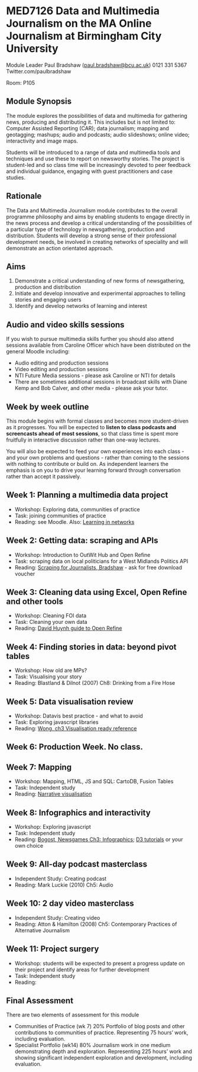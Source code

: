 # MED7126 Data and Multimedia Journalism on the MA Online Journalism at Birmingham City University

Module Leader
Paul Bradshaw (paul.bradshaw@bcu.ac.uk) 0121 331 5367
Twitter.com/paulbradshaw 

Room: P105 

## Module Synopsis

The module explores the possibilities of data and multimedia for gathering news, producing and distributing it. This includes but is not limited to: Computer Assisted Reporting (CAR); data journalism; mapping and geotagging; mashups; audio and podcasts; audio slideshows; online video; interactivity and image maps.

Students will be introduced to a range of data and multimedia tools and techniques and use these to report on newsworthy stories. The project is student-led and so class time will be increasingly devoted to peer feedback and individual guidance, engaging with guest practitioners and case studies.

## Rationale

The Data and Multimedia Journalism module contributes to the overall programme philosophy and aims by enabling students to engage directly in the news process and develop a critical understanding of the possibilities of a particular type of technology in newsgathering, production and distribution. Students will develop a strong sense of their professional development needs, be involved in creating networks of speciality and will demonstrate an action orientated approach.

## Aims

1. Demonstrate a critical understanding of new forms of newsgathering, production and distribution
2. Initiate and develop innovative and experimental approaches to telling stories and engaging users
3. Identify and develop networks of learning and interest
 
## Audio and video skills sessions 

If you wish to pursue multimedia skills further you should also attend sessions available from Caroline Officer which have been distributed on the general Moodle including:

* Audio editing and production sessions
* Video editing and production sessions
* NTI Future Media sessions - please ask Caroline or NTI for details
* There are sometimes additional sessions in broadcast skills with Diane Kemp and Bob Calver, and other media - please ask your tutor.

## Week by week outline 

This module begins with formal classes and becomes more student-driven as it progresses. You will be expected to **listen to class podcasts and screencasts ahead of most sessions**, so that class time is spent more fruitfully in interactive discussion rather than one-way lectures. 

You will also be expected to feed your own experiences into each class - and your own problems and questions - rather than coming to the sessions with nothing to contribute or build on. As independent learners the emphasis is on you to drive your learning forward through conversation rather than accept it passively.

## Week 1: Planning a multimedia data project

* Workshop: Exploring data, communities of practice
* Task: joining communities of practice
* Reading: see Moodle. Also: [Learning in networks](https://onlinejournalismblog.com/2011/04/01/communities-of-practice-teaching-students-to-learn-in-networks/)

## Week 2: Getting data: scraping and APIs
* Workshop: Introduction to OutWit Hub and Open Refine
* Task: scraping data on local politicians for a West Midlands Politics API
* Reading: [Scraping for Journalists, Bradshaw](https://leanpub.com/scrapingforjournalists/) - ask for free download voucher

## Week 3: Cleaning data using Excel, Open Refine and other tools
* Workshop: Cleaning FOI data 
* Task: Cleaning your own data
* Reading: [David Huynh guide to Open Refine](http://davidhuynh.net/spaces/nicar2011/tutorial.pdf)

## Week 4: Finding stories in data: beyond pivot tables

* Workshop: How old are MPs?
* Task: Visualising your story
* Reading: Blastland & Dilnot (2007) Ch8: Drinking from a Fire Hose

## Week 5: Data visualisation review

* Workshop: Datavis best practice - and what to avoid
* Task: Exploring javascript libraries
* Reading: [Wong, ch3 Visualisation ready reference](https://docs.google.com/file/d/0B5To6f5Yj1iJYjgxZmI0OTEtM2RmNy00ODc5LTgwYzMtN2M5ZDhmNDQ1ZmU2/edit?ddrp=1&hl=en)

## Week 6: Production Week. No class. 

## Week 7: Mapping

* Workshop: Mapping, HTML, JS and SQL: CartoDB, Fusion Tables
* Task: Independent study
* Reading: [Narrative visualisation](http://vis.stanford.edu/files/2010-Narrative-InfoVis.pdf)

## Week 8: Infographics and interactivity
* Workshop: Exploring javascript
* Task: Independent study
* Reading: [Bogost, Newsgames Ch3: Infographics](https://docs.google.com/file/d/0B5To6f5Yj1iJNzFhZmExMTUtMTMxZS00Y2ZjLWJmMDUtNTZjMzJlNjNiNzIx/edit?hl=en_GB&authkey=CNK2jqIM); [D3 tutorials](http://alignedleft.com/tutorials/d3/) or your own choice

## Week 9: All-day podcast masterclass
* Independent Study: Creating podcast
* Reading: Mark Luckie (2010) Ch5: Audio

## Week 10: 2 day video masterclass
* Independent Study: Creating video
* Reading: Atton & Hamilton (2008) Ch5: Contemporary Practices of Alternative Journalism

## Week 11:  Project surgery
* Workshop: students will be expected to present a progress update on their project and identify areas for further development
* Task: Independent study
* Reading: 

## Final Assessment

There are two elements of assessment for this module

* Communities of Practice (wk 7) 20% Portfolio of blog posts and other contributions to communities of practice. Representing 75 hours’ work, including evaluation. 
* Specialist Portfolio (wk14) 80% Journalism work in one medium demonstrating depth and exploration. Representing 225 hours’ work and showing significant independent exploration and development, including evaluation.

